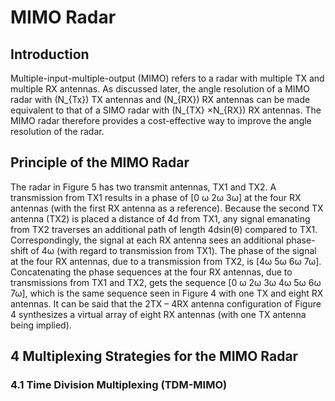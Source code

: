 # MIMO Radar
## Introduction
Multiple-input-multiple-output (MIMO) refers to a radar with multiple TX and multiple RX antennas. As discussed later, the angle resolution of a MIMO radar with \(N_{Tx}\) TX antennas and \(N_{RX}\) RX antennas can be made equivalent to that of a SIMO radar with \(N_{TX} ×N_{RX}\) RX antennas. The MIMO radar therefore provides a cost-effective way to improve the angle resolution of the radar.
## Principle of the MIMO Radar
The radar in Figure 5 has two transmit antennas, TX1 and TX2. A transmission from TX1 results in a phase of [0 ω 2ω 3ω] at the four RX antennas (with the first RX antenna as a reference). Because the second TX antenna (TX2) is placed a distance of 4d from TX1, any signal emanating from TX2 traverses an additional path of length 4dsin(θ) compared to TX1. Correspondingly, the signal at each RX antenna sees an additional phase-shift of 4ω (with regard to transmission from TX1). The phase of the signal at the four RX antennas, due to a transmission from TX2, is [4ω 5ω 6ω 7ω]. Concatenating the phase sequences at the four RX antennas, due to transmissions from TX1 and TX2, gets the sequence [0 ω 2ω 3ω 4ω 5ω 6ω 7ω], which is the same sequence seen in Figure 4 with one TX and eight RX antennas. It can be said that the 2TX – 4RX antenna configuration of Figure 4 synthesizes a virtual array of eight RX antennas (with one TX antenna being implied).
## 4 Multiplexing Strategies for the MIMO Radar
### 4.1 Time Division Multiplexing (TDM-MIMO)
